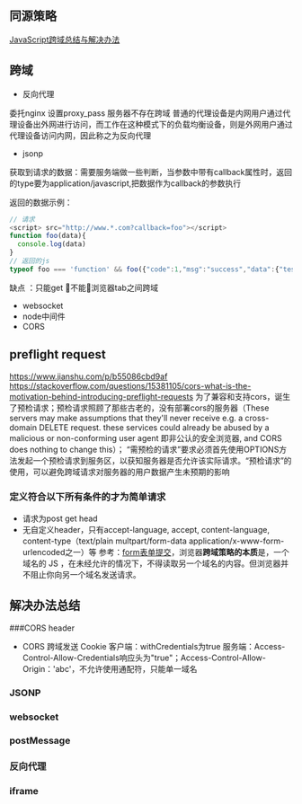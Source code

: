 ## 同源策略
[JavaScript跨域总结与解决办法](http://www.cnblogs.com/rainman/archive/2011/02/20/1959325.html)

## 跨域

- 反向代理

委托nginx 设置proxy_pass 服务器不存在跨域
普通的代理设备是内网用户通过代理设备出外网进行访问，而工作在这种模式下的负载均衡设备，则是外网用户通过代理设备访问内网，因此称之为反向代理

- jsonp

获取到请求的数据：需要服务端做一些判断，当参数中带有callback属性时，返回的type要为application/javascript,把数据作为callback的参数执行

返回的数据示例：

```javascript
// 请求
<script> src="http://www.*.com?callback=foo"></script>
function foo(data){
  console.log(data)
}
// 返回的js
typeof foo === 'function' && foo({"code":1,"msg":"success","data":{"test":"test"}});
```

缺点 ：只能get 不能浏览器tab之间跨域

- websocket
- node中间件
- CORS

## preflight request
<https://www.jianshu.com/p/b55086cbd9af>
<https://stackoverflow.com/questions/15381105/cors-what-is-the-motivation-behind-introducing-preflight-requests>
为了兼容和支持cors，诞生了预检请求；预检请求照顾了那些古老的，没有部署cors的服务器（These servers may make assumptions that they'll never receive e.g. a cross-domain DELETE request. these services could already be abused by a malicious or non-conforming user agent 即非公认的安全浏览器, and CORS does nothing to change this）；
“需预检的请求”要求必须首先使用OPTIONS方法发起一个预检请求到服务区，以获知服务器是否允许该实际请求。“预检请求”的使用，可以避免跨域请求对服务器的用户数据产生未预期的影响
### 定义符合以下所有条件的才为简单请求
- 请求为post get head
- 无自定义header，只有accept-language, accept, content-language, content-type（text/plain multpart/form-data application/x-www-form-urlencoded之一）等
参考：[form表单提交](https://www.zhihu.com/question/31592553)，浏览器**跨域策略的本质**是，一个域名的 JS ，在未经允许的情况下，不得读取另一个域名的内容。但浏览器并不阻止你向另一个域名发送请求。
## 解决办法总结

###CORS header
- CORS 跨域发送 Cookie
  客户端：withCredentials为true
  服务端：Access-Control-Allow-Credentials响应头为"true"；Access-Control-Allow-Origin：'abc'，不允许使用通配符，只能单一域名
### JSONP
### websocket
### postMessage
### 反向代理
### iframe